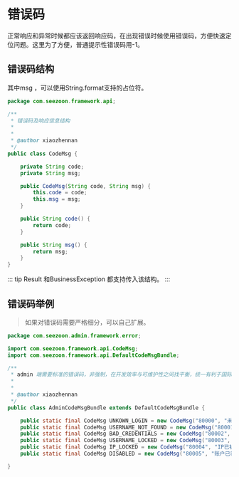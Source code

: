 # 错误码

正常响应和异常时候都应该返回响应码，在出现错误时候使用错误码，方便快速定位问题。这里为了方便，普通提示性错误码用-1。

## 错误码结构

其中msg ，可以使用String.format支持的占位符。

```java
package com.seezoon.framework.api;

/**
 * 错误码及响应信息结构
 *
 *
 * @author xiaozhennan
 */
public class CodeMsg {

    private String code;
    private String msg;

    public CodeMsg(String code, String msg) {
        this.code = code;
        this.msg = msg;
    }

    public String code() {
        return code;
    }

    public String msg() {
        return msg;
    }
}

```

::: tip
Result 和BusinessException 都支持传入该结构。
:::

## 错误码举例

> 如果对错误码需要严格细分，可以自己扩展。

```java
package com.seezoon.admin.framework.error;

import com.seezoon.framework.api.CodeMsg;
import com.seezoon.framework.api.DefaultCodeMsgBundle;

/**
 * admin 端需要标准的错误码，非强制，在开发效率与可维护性之间找平衡，统一有利于国际化及后续监控支持
 *
 *
 * @author xiaozhennan
 */
public class AdminCodeMsgBundle extends DefaultCodeMsgBundle {

    public static final CodeMsg UNKOWN_LOGIN = new CodeMsg("80000", "未知登录错误，请联系管理员,%s");
    public static final CodeMsg USERNAME_NOT_FOUND = new CodeMsg("80001", "账户密码错误,连续错误5次将锁定24小时");
    public static final CodeMsg BAD_CREDENTIALS = new CodeMsg("80002", "账户密码错误,连续错误5次将锁定24小时");
    public static final CodeMsg USERNAME_LOCKED = new CodeMsg("80003", "账户已被锁定");
    public static final CodeMsg IP_LOCKED = new CodeMsg("80004", "IP已被锁定");
    public static final CodeMsg DISABLED = new CodeMsg("80005", "账户已被禁用");

}
```

